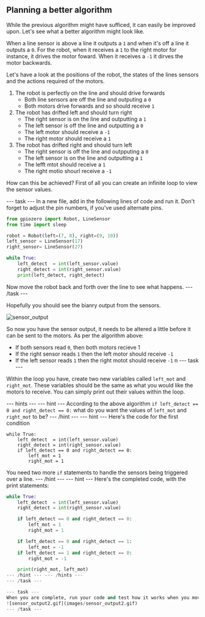 ## Planning a better algorithm

While the previous algorithm might have sufficed, it can easily be improved upon. Let's see what a better algorithm might look like.

When a line sensor is above a line it outputs a `1` and when it's off a line it outputs a `0`.
For the robot, when it receives a `1` to the right motor for instance, it drives the motor foward. When it receives a `-1` it dirves the motor backwards.

Let's have a look at the positions of the robot, the states of the lines sensors and the actions required of the motors.

1. The robot is perfectly on the line and should drive forwards
   - Both line sensors are off the line and outputing a `0`
   - Both motors drive forwards and so should receive `1`
2. The robot has drifted left and should turn right
   - The right sensor is on the line and outputting a `1`
   - The left sensor is off the line and outputting a `0`
   - The left motor should receive a `-1`
   - The right motor should receive a `1`
3. The robot has drifted right and should turn left
   - The right sensor is off the line and outpputing a `0`
   - The left sensor is on the line and outputting a `1`
   - The lefft mtot should receive a `1`
   - The right motio shourl receive a `-1`
   
How can this be achieved? First of all you can create an infinite loop to view the sensor values.

--- task ---
In a new file, add in the following lines of code and run it. Don't forget to adjust the pin numbers, if you've used alternate pins.

```python
from gpiozero import Robot, LineSensor
from time import sleep

robot = Robot(left=(7, 8), right=(9, 10)) 
left_sensor = LineSensor(17)
right_sensor= LineSensor(27)

while True:
	left_detect  = int(left_sensor.value)
	right_detect = int(right_sensor.value)
	print(left_detect, right_detect)
```
Now move the robot back and forth over the line to see what happens.
--- /task ---

Hopefully you should see the bianry output from the sensors.

![sensor_output](images/sensor_output.gif)

So now you have the sensor output, it needs to be altered a little before it can be sent to the motors. As per the algorithm above:
- If both sensors read `0`, then both motors recieve 1
- If the right sensor reads `1` then the left motor should receive `-1`
- If the left sensor reads `1` then the right motot should receive `-1`
n
--- task ---

Within the loop you have, create two new variables called `left_mot` and `right_mot`. These variables should be the same as what you would like the motors to receive. You can simply print out their values within the loop.

--- hints --- --- hint ---
According to the above algorithm `if left_detect == 0 and right_detect == 0:` what do you want the values of `left_mot` and `right_mot` to be?
--- /hint --- --- hint ---
Here's the code for the first condition
```
while True:
	left_detect  = int(left_sensor.value)
	right_detect = int(right_sensor.value)
	if left_detect == 0 and right_detect == 0:
		left_mot = 1
		right_mot = 1
```
You need two more `if` statements to handle the sensors being triggered over a line.
--- /hint --- --- hint ---
Here's the completed code, with the print statements:
```python
while True:
	left_detect  = int(left_sensor.value)
	right_detect = int(right_sensor.value)

	if left_detect == 0 and right_detect == 0:
		left_mot = 1
		right_mot = 1

	if left_detect == 0 and right_detect == 1:
		left_mot = -1
	if left_detect == 1 and right_detect == 0:
		right_mot = -1

	print(right_mot, left_mot)
--- /hint --- --- /hints ---
--- /task ---

--- task ---
When you are complete, run your code and test how it works when you move the robot over the line
![sensor_output2.gif](images/sensor_output2.gif)
--- /task ---
